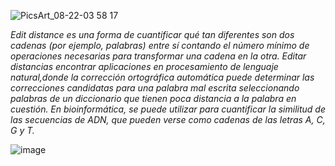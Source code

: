 ![PicsArt_08-22-03 58 17](https://user-images.githubusercontent.com/80688833/130370007-afb1176f-bd81-4849-8bd3-87710633b1d2.png)

_Edit distance es una forma de cuantificar qué tan diferentes son dos cadenas (por ejemplo, palabras) entre sí contando el número mínimo de operaciones necesarias para transformar una cadena en la otra. Editar distancias encontrar aplicaciones en procesamiento de lenguaje natural,donde la corrección ortográfica automática puede determinar las correcciones candidatas para una palabra mal escrita seleccionando palabras de un diccionario que tienen poca distancia a la palabra en cuestión. En bioinformática, se puede utilizar para cuantificar la similitud de las secuencias de ADN, que pueden verse como cadenas de las letras A, C, G y T._

![image](https://user-images.githubusercontent.com/80688833/130376785-b9b2e95d-c14b-4f0d-b127-65c819d5b7e1.png)